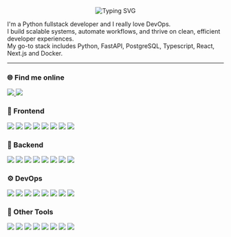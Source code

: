 <div align="center">
  <img src="https://readme-typing-svg.herokuapp.com?font=Jetbrains+Mono&size=40&duration=3000&color=F7F7F7&center=true&vCenter=true&multiline=true&repeat=false&width=700&height=150&lines=Hi+%F0%9F%91%8B+I'm+Ivan;Python+Fullstack+Developer" alt="Typing SVG" />
</div>

<p align="left">
I'm a Python fullstack developer and I really love DevOps.<br/>
I build scalable systems, automate workflows, and thrive on clean, efficient developer experiences.<br/>
My go-to stack includes Python, FastAPI, PostgreSQL, Typescript, React, Next.js and Docker.
</p>

---

### 🌐 Find me online

<p align="left">
  <a href="https://t.me/schr1k_work" target="_blank">
      <img src="https://img.shields.io/badge/Telegram-black?style=for-the-badge&logo=telegram" />
  </a>
  <a href="https://shr1k.tw1.ru" target="_blank">
      <img src="https://img.shields.io/badge/Website-black?style=for-the-badge&logo=googlechrome" />
  </a>
</p>

### 🚀 Frontend
<p align="left">
  <img src="https://img.shields.io/badge/HTML-black?style=for-the-badge&logo=html5" />
  <img src="https://img.shields.io/badge/CSS-black?style=for-the-badge&logo=css3" />
  <img src="https://img.shields.io/badge/JavaScript-black?style=for-the-badge&logo=javascript" />
  <img src="https://img.shields.io/badge/TypeScript-black?style=for-the-badge&logo=typescript" />
  <img src="https://img.shields.io/badge/React-black?style=for-the-badge&logo=react" />
  <img src="https://img.shields.io/badge/Next.js-black?style=for-the-badge&logo=nextdotjs&logoColor=white" />
  <img src="https://img.shields.io/badge/Chakra UI-black?style=for-the-badge&logo=chakraui" />
  <img src="https://img.shields.io/badge/Redux-black?style=for-the-badge&logo=redux" />
</p>

### 🧠 Backend
<p align="left">
  <img src="https://img.shields.io/badge/Python-black?style=for-the-badge&logo=python" />
  <img src="https://img.shields.io/badge/FastAPI-black?style=for-the-badge&logo=fastapi" />
  <img src="https://img.shields.io/badge/Pydantic-black?style=for-the-badge&logo=pydantic" />
  <img src="https://img.shields.io/badge/PostgreSQL-black?style=for-the-badge&logo=postgresql" />
  <img src="https://img.shields.io/badge/Redis-black?style=for-the-badge&logo=redis" />
  <img src="https://img.shields.io/badge/ClickHouse-black?style=for-the-badge&logo=clickhouse" />
  <img src="https://img.shields.io/badge/Celery-black?style=for-the-badge&logo=celery" />
  <img src="https://img.shields.io/badge/RabbitMQ-black?style=for-the-badge&logo=rabbitmq" />
</p>

### ⚙️ DevOps
<p align="left">
  <img src="https://img.shields.io/badge/Docker-black?style=for-the-badge&logo=docker" />
  <img src="https://img.shields.io/badge/Kubernetes-black?style=for-the-badge&logo=kubernetes" />
  <img src="https://img.shields.io/badge/Nginx-black?style=for-the-badge&logo=nginx" />
  <img src="https://img.shields.io/badge/Ansible-black?style=for-the-badge&logo=ansible" />
  <img src="https://img.shields.io/badge/pre--commit-black?style=for-the-badge&logo=pre-commit" />
  <img src="https://img.shields.io/badge/GH Actions-black?style=for-the-badge&logo=githubactions" />
  <img src="https://img.shields.io/badge/PM2-black?style=for-the-badge&logo=pm2" />
  <img src="https://img.shields.io/badge/Cloudflare-black?style=for-the-badge&logo=cloudflare" />
</p>

### 🔧 Other Tools
<p align="left">
  <img src="https://img.shields.io/badge/Git-black?style=for-the-badge&logo=git" />
  <img src="https://img.shields.io/badge/Aiogram-black?style=for-the-badge&logo=telegram" />
  <img src="https://img.shields.io/badge/Grafana-black?style=for-the-badge&logo=grafana" />
  <img src="https://img.shields.io/badge/Prometheus-black?style=for-the-badge&logo=prometheus" />
  <img src="https://img.shields.io/badge/uv-black?style=for-the-badge&logo=uv" />
  <img src="https://img.shields.io/badge/ruff-black?style=for-the-badge&logo=ruff" />
  <img src="https://img.shields.io/badge/ESLint-black?style=for-the-badge&logo=eslint" />
  <img src="https://img.shields.io/badge/Prettier-black?style=for-the-badge&logo=prettier" />
</p>
